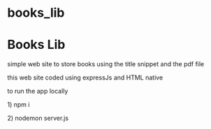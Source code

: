 # books_lib
<h1>Books Lib</h1>
<p>simple web site to store books using the title snippet and the pdf file</p>
<p>this web site coded using expressJs and HTML native </p>
to run the app locally 
<p>1) npm i</p>
<p>2) nodemon server.js</p>
